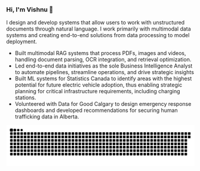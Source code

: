 ### Hi, I'm Vishnu 👋

I design and develop systems that allow users to work with unstructured documents through natural language. I work primarily with multimodal data systems and creating end-to-end solutions from data processing to model deployment.

* Built multimodal RAG systems that process PDFs, images and videos, handling document parsing, OCR integration, and retrieval optimization.
* Led end-to-end data initiatives as the sole Business Intelligence Analyst to automate pipelines, streamline operations, and drive strategic insights
* Built ML systems for Statistics Canada to identify areas with the highest potential for future electric vehicle adoption, thus enabling strategic planning for critical infrastructure requirements, including charging stations.
* Volunteered with Data for Good Calgary to design emergency response dashboards and developed recommendations for securing human trafficking data in Alberta.

![snake svg](https://github.com/vishnux/vishnux/raw/output/github-contribution-grid-snake.svg)
